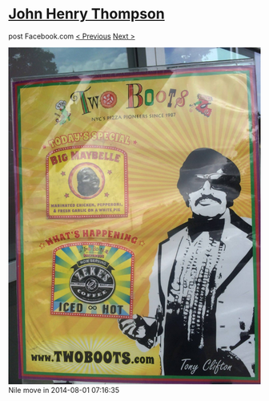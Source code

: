 # [John Henry Thompson](../README.md)
post Facebook.com
[< Previous](2014-08-01-6.md) [Next >](2014-08-01-8.md)

[![](../media/2014-08-01/Nile-move-in-6.jpg)](../README.md)
Nile move in
2014-08-01 07:16:35